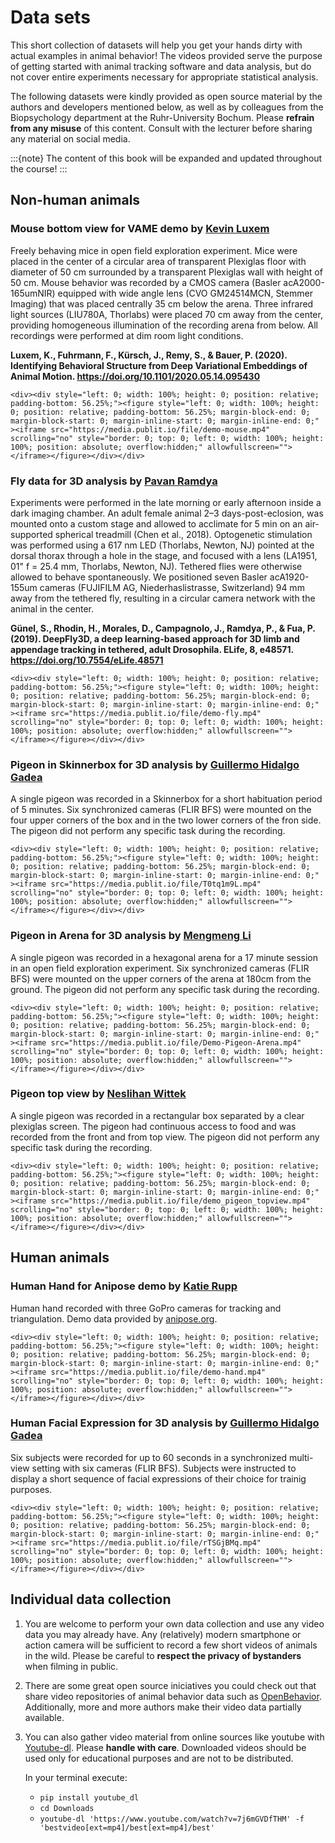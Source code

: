 # Data sets

This short collection of datasets will help you get your hands dirty with actual examples in animal behavior! The videos provided serve the purpose of getting started with animal tracking software and data analysis, but do not cover entire experiments necessary for appropriate statistical analysis.

The following datasets were kindly provided as open source material by the authors and developers mentioned below, as well as by colleagues from the Biopsychology department at the Ruhr-University Bochum. Please **refrain from any misuse** of this content. Consult with the lecturer before sharing any material on social media.   

:::{note}
The content of this book will be expanded and updated throughout the course!
:::

## Non-human animals

### Mouse bottom view for VAME demo by [Kevin Luxem](https://github.com/LINCellularNeuroscience/VAME#getting-started)

Freely behaving mice in open field exploration experiment. Mice were placed in the center of a circular area of transparent Plexiglas floor with diameter of 50 cm surrounded by a transparent Plexiglas wall with height of 50 cm. Mouse behavior was recorded by a CMOS camera (Basler acA2000-165umNIR) equipped with wide angle lens (CVO GM24514MCN, Stemmer Imaging) that was placed centrally 35 cm below the arena. Three infrared light sources (LIU780A, Thorlabs) were placed 70 cm away from the center, providing homogeneous illumination of the recording arena from below. All recordings were performed at dim room light conditions.

**Luxem, K., Fuhrmann, F., Kürsch, J., Remy, S., & Bauer, P. (2020). Identifying Behavioral Structure from Deep Variational Embeddings of Animal Motion. https://doi.org/10.1101/2020.05.14.095430**

```{toggle}
<div><div style="left: 0; width: 100%; height: 0; position: relative; padding-bottom: 56.25%;"><figure style="left: 0; width: 100%; height: 0; position: relative; padding-bottom: 56.25%; margin-block-end: 0; margin-block-start: 0; margin-inline-start: 0; margin-inline-end: 0;" ><iframe src="https://media.publit.io/file/demo-mouse.mp4" scrolling="no" style="border: 0; top: 0; left: 0; width: 100%; height: 100%; position: absolute; overflow:hidden;" allowfullscreen=""></iframe></figure></div></div>
```

### Fly data for 3D analysis by [Pavan Ramdya](https://dataverse.harvard.edu/dataset.xhtml?persistentId=doi:10.7910/DVN/PKKXOE)

Experiments were performed in the late morning or early afternoon inside a dark imaging chamber. An adult female animal 2–3 days-post-eclosion, was mounted onto a custom stage and allowed to acclimate for 5 min on an air-supported spherical treadmill (Chen et al., 2018). Optogenetic stimulation was performed using a 617 nm LED (Thorlabs, Newton, NJ) pointed at the dorsal thorax through a hole in the stage, and focused with a lens (LA1951, 01" f = 25.4 mm, Thorlabs, Newton, NJ). Tethered flies were otherwise allowed to behave spontaneously.
We positioned seven Basler acA1920-155um cameras (FUJIFILM AG, Niederhaslistrasse, Switzerland) 94 mm away from the tethered fly, resulting in a circular camera network with the animal in the center.

**Günel, S., Rhodin, H., Morales, D., Campagnolo, J., Ramdya, P., & Fua, P. (2019). DeepFly3D, a deep learning-based approach for 3D limb and appendage tracking in tethered, adult Drosophila. ELife, 8, e48571. https://doi.org/10.7554/eLife.48571**

```{toggle}
<div><div style="left: 0; width: 100%; height: 0; position: relative; padding-bottom: 56.25%;"><figure style="left: 0; width: 100%; height: 0; position: relative; padding-bottom: 56.25%; margin-block-end: 0; margin-block-start: 0; margin-inline-start: 0; margin-inline-end: 0;" ><iframe src="https://media.publit.io/file/demo-fly.mp4" scrolling="no" style="border: 0; top: 0; left: 0; width: 100%; height: 100%; position: absolute; overflow:hidden;" allowfullscreen=""></iframe></figure></div></div>
```


### Pigeon in Skinnerbox for 3D analysis by [Guillermo Hidalgo Gadea](https://www.bio.psy.ruhr-uni-bochum.de/members_guillermo.html)

A single pigeon was recorded in a Skinnerbox for a short habituation period of 5 minutes. Six synchronized cameras (FLIR BFS) were mounted on the four upper corners of the box and in the two lower corners of the fron side. The pigeon did not perform any specific task during the recording.

```{toggle}
<div><div style="left: 0; width: 100%; height: 0; position: relative; padding-bottom: 56.25%;"><figure style="left: 0; width: 100%; height: 0; position: relative; padding-bottom: 56.25%; margin-block-end: 0; margin-block-start: 0; margin-inline-start: 0; margin-inline-end: 0;" ><iframe src="https://media.publit.io/file/T0tq1m9L.mp4" scrolling="no" style="border: 0; top: 0; left: 0; width: 100%; height: 100%; position: absolute; overflow:hidden;" allowfullscreen=""></iframe></figure></div></div>
```

### Pigeon in Arena for 3D analysis by [Mengmeng Li](https://www.bio.psy.ruhr-uni-bochum.de/members_mengmeng.html)

A single pigeon was recorded in a hexagonal arena for a 17 minute session in an open field exploration experiment. Six synchronized cameras (FLIR BFS) were mounted on the upper corners of the arena at 180cm from the ground. The pigeon did not perform any specific task during the recording.

```{toggle}
<div><div style="left: 0; width: 100%; height: 0; position: relative; padding-bottom: 56.25%;"><figure style="left: 0; width: 100%; height: 0; position: relative; padding-bottom: 56.25%; margin-block-end: 0; margin-block-start: 0; margin-inline-start: 0; margin-inline-end: 0;" ><iframe src="https://media.publit.io/file/Demo-Pigeon-Arena.mp4" scrolling="no" style="border: 0; top: 0; left: 0; width: 100%; height: 100%; position: absolute; overflow:hidden;" allowfullscreen=""></iframe></figure></div></div>
```

### Pigeon top view by [Neslihan Wittek](https://www.bio.psy.ruhr-uni-bochum.de/members_neslihan.html)

A single pigeon was recorded in a rectangular box separated by a clear plexiglas screen. The pigeon had continuous access to food and was recorded from the front and from top view. The pigeon did not perform any specific task during the recording.

```{toggle}
<div><div style="left: 0; width: 100%; height: 0; position: relative; padding-bottom: 56.25%;"><figure style="left: 0; width: 100%; height: 0; position: relative; padding-bottom: 56.25%; margin-block-end: 0; margin-block-start: 0; margin-inline-start: 0; margin-inline-end: 0;" ><iframe src="https://media.publit.io/file/demo_pigeon_topview.mp4" scrolling="no" style="border: 0; top: 0; left: 0; width: 100%; height: 100%; position: absolute; overflow:hidden;" allowfullscreen=""></iframe></figure></div></div>
```

## Human animals

### Human Hand for Anipose demo by [Katie Rupp](https://anipose.readthedocs.io/en/latest/tutorial.html#setting-up-the-project)

Human hand recorded with three GoPro cameras for tracking and triangulation. Demo data provided by [anipose.org](https://anipose.readthedocs.io/en/latest/_images/hand-demo.gif).

```{toggle}
<div><div style="left: 0; width: 100%; height: 0; position: relative; padding-bottom: 56.25%;"><figure style="left: 0; width: 100%; height: 0; position: relative; padding-bottom: 56.25%; margin-block-end: 0; margin-block-start: 0; margin-inline-start: 0; margin-inline-end: 0;" ><iframe src="https://media.publit.io/file/demo-hand.mp4" scrolling="no" style="border: 0; top: 0; left: 0; width: 100%; height: 100%; position: absolute; overflow:hidden;" allowfullscreen=""></iframe></figure></div></div>
```


### Human Facial Expression for 3D analysis by [Guillermo Hidalgo Gadea](https://www.bio.psy.ruhr-uni-bochum.de/members_guillermo.html)

Six subjects were recorded for up to 60 seconds in a synchronized multi-view setting with six cameras (FLIR BFS). Subjects were instructed to display a short sequence of facial expressions of their choice for trainig purposes.

```{toggle}
<div><div style="left: 0; width: 100%; height: 0; position: relative; padding-bottom: 56.25%;"><figure style="left: 0; width: 100%; height: 0; position: relative; padding-bottom: 56.25%; margin-block-end: 0; margin-block-start: 0; margin-inline-start: 0; margin-inline-end: 0;" ><iframe src="https://media.publit.io/file/rTSGjBMq.mp4" scrolling="no" style="border: 0; top: 0; left: 0; width: 100%; height: 100%; position: absolute; overflow:hidden;" allowfullscreen=""></iframe></figure></div></div>
```

## Individual data collection

1) You are welcome to perform your own data collection and use any video data you may already have. Any (relatively) modern smartphone or action camera will be sufficient to record a few short videos of animals in the wild. Please be careful to **respect the privacy of bystanders** when filming in public.

2) There are some great open source iniciatives you could check out that share video repositories of animal behavior data such as [OpenBehavior](https://edspace.american.edu/openbehavior/video-repository/video-repository-2/). Additionally, more and more authors make their video data partially available.  

3) You can also gather video material from online sources like youtube with [Youtube-dl](https://youtube-dl.org/). Please **handle with care**. Downloaded videos should be used only for educational purposes and are not to be distributed. 

    In your terminal execute:
    * ```pip install youtube_dl```
    * ```cd Downloads```
    * ```youtube-dl 'https://www.youtube.com/watch?v=7j6mGVDfTHM' -f 'bestvideo[ext=mp4]/best[ext=mp4]/best'```


